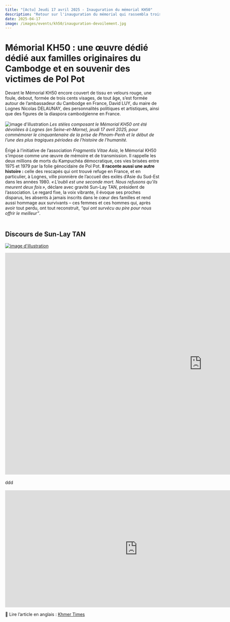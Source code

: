 ```yaml
---
title: "[Actu] Jeudi 17 avril 2025 - Inauguration du mémorial KH50"
description: "Retour sur l'inauguration du mémorial qui rassembla trois cents personnes à Lognes"
date: 2025-04-17
image: /images/events/kh50/inauguration-devoilement.jpg
---
```

# Mémorial KH50 : une œuvre dédié dédié aux familles originaires du Cambodge et en souvenir des victimes de Pol Pot

Devant le Mémorial KH50 encore couvert de tissu en velours rouge, une foule, debout, formée de trois cents visages, de tout âge, s’est formée autour de l’ambassadeur du Cambodge en France, David LUY, du maire de Lognes Nicolas DELAUNAY, des personnalités politiques et artistiques, ainsi que des figures de la diaspora cambodgienne en France.
<br><br>
![image d'illustration](/images/events/kh50/inauguration-devoilement.jpg)
_Les stèles composant le Mémorial KH50 ont été dévoilées à Lognes (en Seine-et-Marne),  jeudi 17 avril 2025, pour commémorer le cinquantenaire de la prise de Phnom-Penh et le début de l’une des plus tragiques périodes de l’histoire de l’humanité._
<br><br>
Érigé à l’initiative de l’association _Fragmentis Vitae Asia_, le Mémorial KH50 s’impose comme une œuvre de mémoire et de transmission. Il rappelle les deux millions de morts du Kampuchéa démocratique, ces vies brisées entre 1975 et 1979 par la folie génocidaire de Pol Pot. **Il raconte aussi une autre histoire :** celle des rescapés qui ont trouvé refuge en France, et en particulier, à Lognes, ville pionnière de l’accueil des exilés d’Asie du Sud-Est dans les années 1980. _« L’oubli est une seconde mort. Nous refusons qu’ils meurent deux fois »_, déclare avec gravité Sun-Lay TAN, président de l’association. Le regard fixe, la voix vibrante, il évoque ses proches disparus, les absents à jamais inscrits dans le cœur des familles et rend aussi hommage aux survivants – ces femmes et ces hommes qui, après avoir tout perdu, ont tout reconstruit, _“qui ont survécu au pire pour nous offrir le meilleur”_.
<br><br>

## Discours de Sun-Lay TAN 

[![image d'illustration](/images/events/kh50/inauguration-discours-slt.JPG)](https://youtu.be/mA8bvEZmCPM?si=pyv3a2ZH0aekmGgn)

<iframe width="1280" height="720" src="https://www.youtube.com/embed/mA8bvEZmCPM?si=pyv3a2ZH0aekmGgn" frameborder="0" allow="accelerometer; autoplay; clipboard-write; encrypted-media; gyroscope; picture-in-picture" allowfullscreen></iframe>
<br><br>
ddd
<br><br>
<iframe width="860" height="380" src="https://www.youtube.com/embed/mA8bvEZmCPM?si=pyv3a2ZH0aekmGgn" frameborder="0" allow="accelerometer; autoplay; clipboard-write; encrypted-media; gyroscope; picture-in-picture" allowfullscreen></iframe>

🔎 Lire l’article en anglais : [Khmer Times](https://www.khmertimeskh.com/501630314/eccc-fragmentis-vitae-asia-sign-mou-on-legacy-preservation/)
<br><br>
